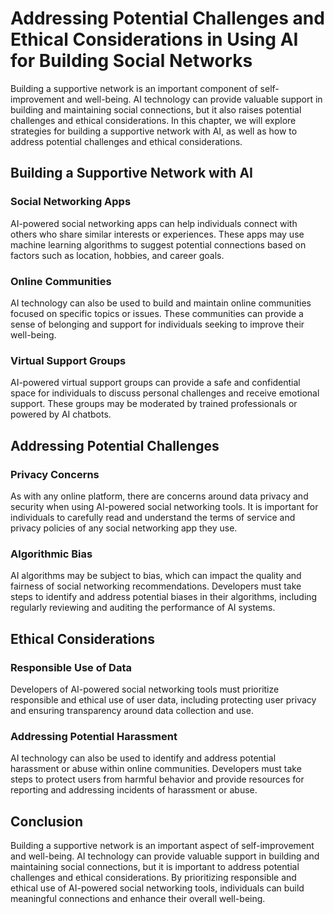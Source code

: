 # Addressing Potential Challenges and Ethical Considerations in Using AI for Building Social Networks

Building a supportive network is an important component of self-improvement and well-being. AI technology can provide valuable support in building and maintaining social connections, but it also raises potential challenges and ethical considerations. In this chapter, we will explore strategies for building a supportive network with AI, as well as how to address potential challenges and ethical considerations.

Building a Supportive Network with AI
-------------------------------------

### Social Networking Apps

AI-powered social networking apps can help individuals connect with others who share similar interests or experiences. These apps may use machine learning algorithms to suggest potential connections based on factors such as location, hobbies, and career goals.

### Online Communities

AI technology can also be used to build and maintain online communities focused on specific topics or issues. These communities can provide a sense of belonging and support for individuals seeking to improve their well-being.

### Virtual Support Groups

AI-powered virtual support groups can provide a safe and confidential space for individuals to discuss personal challenges and receive emotional support. These groups may be moderated by trained professionals or powered by AI chatbots.

Addressing Potential Challenges
-------------------------------

### Privacy Concerns

As with any online platform, there are concerns around data privacy and security when using AI-powered social networking tools. It is important for individuals to carefully read and understand the terms of service and privacy policies of any social networking app they use.

### Algorithmic Bias

AI algorithms may be subject to bias, which can impact the quality and fairness of social networking recommendations. Developers must take steps to identify and address potential biases in their algorithms, including regularly reviewing and auditing the performance of AI systems.

Ethical Considerations
----------------------

### Responsible Use of Data

Developers of AI-powered social networking tools must prioritize responsible and ethical use of user data, including protecting user privacy and ensuring transparency around data collection and use.

### Addressing Potential Harassment

AI technology can also be used to identify and address potential harassment or abuse within online communities. Developers must take steps to protect users from harmful behavior and provide resources for reporting and addressing incidents of harassment or abuse.

Conclusion
----------

Building a supportive network is an important aspect of self-improvement and well-being. AI technology can provide valuable support in building and maintaining social connections, but it is important to address potential challenges and ethical considerations. By prioritizing responsible and ethical use of AI-powered social networking tools, individuals can build meaningful connections and enhance their overall well-being.
